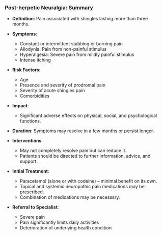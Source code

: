 ### Post-herpetic Neuralgia: Summary

- **Definition**: Pain associated with shingles lasting more than three months.
  
- **Symptoms**:
  - Constant or intermittent stabbing or burning pain
  - Allodynia: Pain from non-painful stimulus
  - Hyperalgesia: Severe pain from mildly painful stimulus
  - Intense itching

- **Risk Factors**:
  - Age
  - Presence and severity of prodromal pain
  - Severity of acute shingles pain
  - Comorbidities

- **Impact**:
  - Significant adverse effects on physical, social, and psychological functions.
  
- **Duration**: Symptoms may resolve in a few months or persist longer.

- **Interventions**: 
  - May not completely resolve pain but can reduce it.
  - Patients should be directed to further information, advice, and support.

- **Initial Treatment**:
  - Paracetamol (alone or with codeine) – minimal benefit on its own.
  - Topical and systemic neuropathic pain medications may be prescribed.
  - Combination of medications may be necessary.

- **Referral to Specialist**:
  - Severe pain
  - Pain significantly limits daily activities
  - Deterioration of underlying health condition